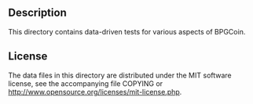Description
------------

This directory contains data-driven tests for various aspects of BPGCoin.

License
--------

The data files in this directory are distributed under the MIT software
license, see the accompanying file COPYING or
http://www.opensource.org/licenses/mit-license.php.

